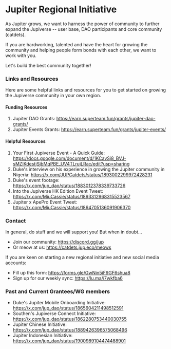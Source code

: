 # Jupiter Regional Initiative

As Jupiter grows, we want to harness the power of community to further expand the Jupiverse -- user base, DAO participants and core community (catdets).

If you are hardworking, talented and have the heart for growing the community and helping people form bonds with each other, we want to work with you.

Let's build the best community together!

### Links and Resources

Here are some helpful links and resources for you to get started on growing the Jupiverse community in your own region.

#### Funding Resources

1. Jupiter DAO Grants: https://earn.superteam.fun/grants/jupiter-dao-grants/
2. Jupiter Events Grants: https://earn.superteam.fun/grants/jupiter-events/

#### Helpful Resources

1. Your First Jupiverse Event - A Quick Guide: https://docs.google.com/document/d/1KCavSj8_BVJ-sMZIKdestjSjbMqPBE_UV4TLrujLRac/edit?usp=sharing
2. Duke's interview on his experience in growing the Jupiter community in Nigeria: https://x.com/JUPCatdets/status/1893002299972428231
3. Duke's event footage: https://x.com/jup_dao/status/1883012378339733726
4. Into the Jupiverse HK Edition Event Tweet: https://x.com/MiuCassie/status/1893312968315523567
5. Jupiter x ApePro Event Tweet: https://x.com/MiuCassie/status/1864705136091906370

### Contact

In general, do stuff and we will support you! But when in doubt...

- Join our community: https://discord.gg/jup
- Or meow at us: https://catdets.jup.eco/meows

If you are keen on starting a new regional initiative and new social media accounts:

- Fill up this form: https://forms.gle/GwNin5iF9GF6shua8
- Sign up for our weekly sync: https://lu.ma/i7wkfba6

### Past and Current Grantees/WG members

- Duke's Jupiter Mobile Onboarding Initiative: https://x.com/jup_dao/status/1865604211498512591
- Southen's Jupiverse Connect Initiative: https://x.com/jup_dao/status/1862280753440030755
- Jupiter Chinese Initiative: https://x.com/jup_dao/status/1889426396575068496
- Jupiter Indonesian Initiative: https://x.com/jup_dao/status/1900989104474488901

